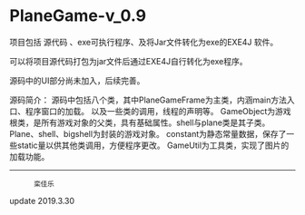 # PlaneGame-v_0.9
项目包括 源代码 、exe可执行程序、及将Jar文件转化为exe的EXE4J 软件。

可以将项目源代码打包为jar文件后通过EXE4J自行转化为exe程序。

源码中的UI部分尚未加入，后续完善。

源码简介：
  源码中包括八个类，其中PlaneGameFrame为主类，内涵main方法入口、程序窗口的加载。
  以及一些类的调用，线程的声明等。
  GameObject为游戏根类，是所有游戏对象的父类，具有基础属性。shell与plane类是其子类。
  Plane、shell、bigshell为封装的游戏对象。
  constant为静态常量数据，保存了一些static量以供其他类调用，方便程序更改。
  GameUtil为工具类，实现了图片的加载功能。

*************************
          栾佳乐
update 2019.3.30
